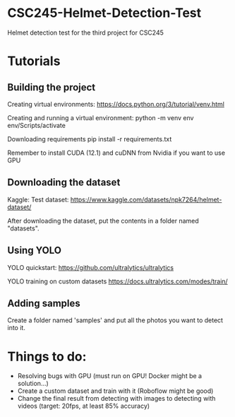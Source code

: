 # CSC245-Helmet-Detection-Test

Helmet detection test for the third project for CSC245

# Tutorials

## Building the project
Creating virtual environments:
https://docs.python.org/3/tutorial/venv.html

Creating and running a virtual environment:
python -m venv env
env/Scripts/activate

Downloading requirements
pip install -r requirements.txt

Remember to install CUDA (12.1) and cuDNN from Nvidia if you want to use GPU


## Downloading the dataset
Kaggle: Test dataset:
https://www.kaggle.com/datasets/npk7264/helmet-dataset/

After downloading the dataset, put the contents in a folder named "datasets".

 
## Using YOLO
YOLO quickstart:
https://github.com/ultralytics/ultralytics

YOLO training on custom datasets
https://docs.ultralytics.com/modes/train/


## Adding samples
Create a folder named 'samples' and put all the photos you want to detect into it.

# Things to do:
* Resolving bugs with GPU (must run on GPU! Docker might be a solution...)
* Create a custom dataset and train with it (Roboflow might be good)
* Change the final result from detecting with images to detecting with videos (target: 20fps, at least 85% accuracy)